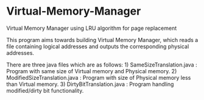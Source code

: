 # Virtual-Memory-Manager
Virtual Memory Manager using LRU algorithm for page replacement

This program aims towards building Virtual Memory Manager, which reads a file containing logical addresses and outputs the corresponding physical addresses. 

There are three java files which are as follows:
			1) SameSizeTranslation.java 	: Program with same size of Virtual memory and Physical memory.
			2) ModifiedSizeTranslation.java : Program with size of Physical memory less than Virtual memory.
			3) DirtyBitTranslation.java		: Program handling modified/dirty bit functionality.

